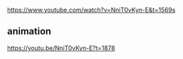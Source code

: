 https://www.youtube.com/watch?v=NniT0vKyn-E&t=1569s

## animation

https://youtu.be/NniT0vKyn-E?t=1878
